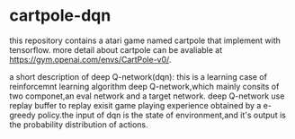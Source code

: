 # cartpole-dqn
this repository contains a atari game named cartpole that implement with tensorflow. more detail about cartpole can be avaliable at 
https://gym.openai.com/envs/CartPole-v0/.

a short description of deep Q-network(dqn):
this is a learning case of reinforcemnt learning algorithm deep Q-network,which mainly consits of two componet,an eval network and a 
target network. deep Q-network use replay buffer to replay exisit game playing experience obtained by a e-greedy policy.the input of
dqn is the state of environment,and it's output is the probability distribution of actions.
